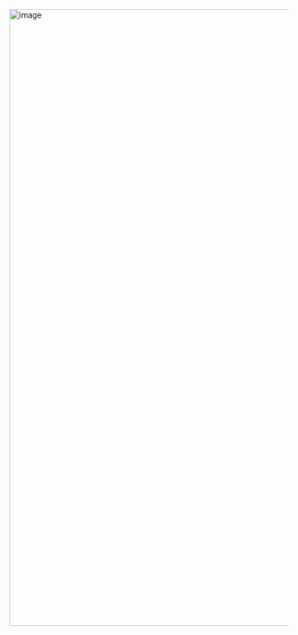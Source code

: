 <img width="1023" height="1113" alt="image" src="https://github.com/user-attachments/assets/048f08d7-6dda-48b1-b1b8-97bd9a665ce2" />
